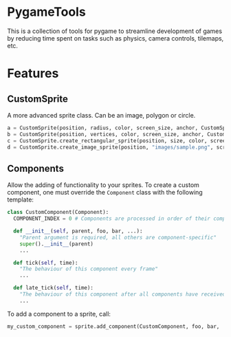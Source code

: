 # PygameTools
This is a collection of tools for pygame to streamline development of games by reducing time spent on tasks such as physics, camera controls, tilemaps, etc.

# Features
## CustomSprite
A more advanced sprite class. Can be an image, polygon or circle.
```python
a = CustomSprite(position, radius, color, screen_size, anchor, CustomSprite.TYPE_CIRCLE) # Creates a circular sprite at position with set radius
b = CustomSprite(position, vertices, color, screen_size, anchor, CustomSprite.TYPE_POLYGON, rotation) # Creates a polygon with set vertices, position and rotation
c = CustomSprite.create_rectangular_sprite(position, size, color, screen_size, rotation, anchor) # Creates a rectangle centered at position with set size and rotation
d = CustomSprite.create_image_sprite(position, "images/sample.png", screen_size, rotation, anchor) # Creates a sprite whose texture is "images/sample.png" with a certain rotation
```

## Components
Allow the adding of functionality to your sprites. To create a custom component, one must override the `Component` class with the following template:
```python
class CustomComponent(Component):
  COMPONENT_INDEX = 0 # Components are processed in order of their component index: i.e. a lower component index gets processed before a higher one.

  def __init__(self, parent, foo, bar, ...):
    "Parent argument is required, all others are component-specific"
    super().__init__(parent)
    ...

  def tick(self, time):
    "The behaviour of this component every frame"
    ...

  def late_tick(self, time):
    "The behaviour of this component after all components have received a tick() call"
    ...
```

To add a component to a sprite, call:
```python
my_custom_component = sprite.add_component(CustomComponent, foo, bar, ...) # Do not pass in parent, only component-specific arguments
```


